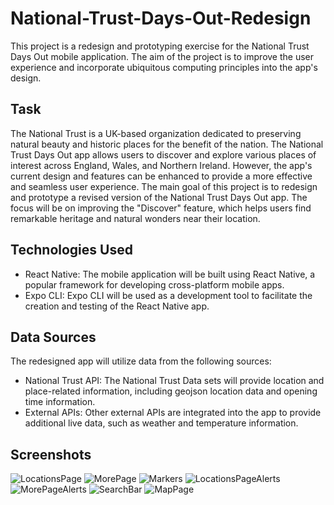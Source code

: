 # National-Trust-Days-Out-Redesign

This project is a redesign and prototyping exercise for the National Trust Days Out mobile application. The aim of the project is to improve the user experience and incorporate ubiquitous computing principles into the app's design.

## Task

The National Trust is a UK-based organization dedicated to preserving natural beauty and historic places for the benefit of the nation. The National Trust Days Out app allows users to discover and explore various places of interest across England, Wales, and Northern Ireland. However, the app's current design and features can be enhanced to provide a more effective and seamless user experience. The main goal of this project is to redesign and prototype a revised version of the National Trust Days Out app. The focus will be on improving the "Discover" feature, which helps users find remarkable heritage and natural wonders near their location.

## Technologies Used

- React Native: The mobile application will be built using React Native, a popular framework for developing cross-platform mobile apps.
- Expo CLI: Expo CLI will be used as a development tool to facilitate the creation and testing of the React Native app.

## Data Sources

The redesigned app will utilize data from the following sources:

- National Trust API: The National Trust Data sets will provide location and place-related information, including geojson location data and opening time information.
- External APIs: Other external APIs are integrated into the app to provide additional live data, such as weather and temperature information.

## Screenshots

![LocationsPage](https://github.com/FreddieSethi/National-Trust-Days-Out-Redesign/assets/71394523/dfcb33ab-734b-4d33-b327-3e234bc7dc55)
![MorePage](https://github.com/FreddieSethi/National-Trust-Days-Out-Redesign/assets/71394523/ee741f22-aa10-4941-88ec-30b42d07199c)
![Markers](https://github.com/FreddieSethi/National-Trust-Days-Out-Redesign/assets/71394523/373ac5bc-8bf0-42dc-981e-fa04d3297622)
![LocationsPageAlerts](https://github.com/FreddieSethi/National-Trust-Days-Out-Redesign/assets/71394523/bf0f3064-1bee-43ec-8cb6-c45b3e70031e)
![MorePageAlerts](https://github.com/FreddieSethi/National-Trust-Days-Out-Redesign/assets/71394523/8a29ce27-d9e3-4259-b3ba-5f4b3190587c)
![SearchBar](https://github.com/FreddieSethi/National-Trust-Days-Out-Redesign/assets/71394523/942620ad-73ba-4d68-afab-8f8046fa3df7)
![MapPage](https://github.com/FreddieSethi/National-Trust-Days-Out-Redesign/assets/71394523/63789be0-ba70-4f49-9ce5-33222537da47)
